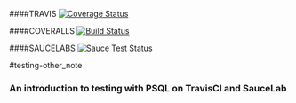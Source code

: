 ####TRAVIS
[![Coverage Status](https://coveralls.io/repos/kadowki/testing-evernode/badge.png?branch=master)](https://coveralls.io/r/kadowki/testing-evernode?branch=master)

####COVERALLS
[![Build Status](https://travis-ci.org/kadowki/testing-evernode.svg?branch=master)](https://travis-ci.org/kadowki/testing-evernode)


####SAUCELABS
[![Sauce Test Status](https://saucelabs.com/browser-matrix/evernode_test.svg)](https://saucelabs.com/u/evernode_test)

#testing-other_note

### An introduction to testing with PSQL on TravisCI and SauceLab